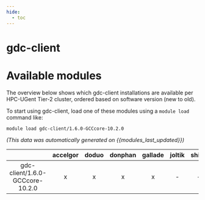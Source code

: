 ```yaml
---
hide:
  - toc
---
```


gdc-client
==========

# Available modules


The overview below shows which gdc-client installations are available per HPC-UGent Tier-2 cluster, ordered based on software version (new to old).

To start using gdc-client, load one of these modules using a `module load` command like:

```shell
module load gdc-client/1.6.0-GCCcore-10.2.0
```

*(This data was automatically generated on {{modules_last_updated}})*  

| |accelgor|doduo|donphan|gallade|joltik|shinx|skitty|
| :---: | :---: | :---: | :---: | :---: | :---: | :---: | :---: |
|gdc-client/1.6.0-GCCcore-10.2.0|x|x|x|x|-|-|-|
